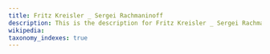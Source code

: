 ```yaml
---
title: Fritz Kreisler _ Sergei Rachmaninoff
description: This is the description for Fritz Kreisler _ Sergei Rachmaninoff
wikipedia: 
taxonomy_indexes: true
---
```

